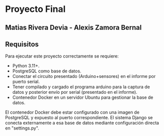 # **Proyecto Final**
## **Matias Rivera Devia - Alexis Zamora Bernal**

## Requisitos

Para ejecutar este proyecto correctamente se requiere:

- Python 3.11+.
- PostgreSQL como base de datos.
- Conectar el circuito presentado (Arduino+sensores) en el informe por puerto serial.
- Tener compilado y cargado el programa arduino para la captura de datos y posterior envío por serial (presentado en el informe).
- Contenedor Docker en un servidor Ubuntu para gestionar la base de datos.

El contenedor Docker debe estar configurado con una imagen de PostgreSQL y expuesto al puerto correspondiente. El sistema Django se conecta externamente a esa base de datos mediante configuración directa en "settings.py".


